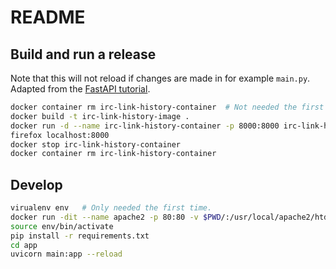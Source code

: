 # README

## Build and run a release

Note that this will not reload if changes are made in for example `main.py`.
Adapted from the [FastAPI tutorial](https://fastapi.tiangolo.com/deployment/docker/).

```sh
docker container rm irc-link-history-container  # Not needed the first time.
docker build -t irc-link-history-image .
docker run -d --name irc-link-history-container -p 8000:8000 irc-link-history-image
firefox localhost:8000
docker stop irc-link-history-container
docker container rm irc-link-history-container
```

## Develop

```sh
virualenv env   # Only needed the first time.
docker run -dit --name apache2 -p 80:80 -v $PWD/:/usr/local/apache2/htdocs/ httpd:2.4
source env/bin/activate
pip install -r requirements.txt
cd app
uvicorn main:app --reload
```
